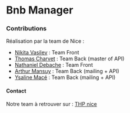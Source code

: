 # Bnb Manager



### Contributions
Réalisation par la team de Nice :
- [Nikita Vasilev](https://github.com/Nikitavasilev) : Team Front
- [Thomas Charvet](https://github.com/TomacTh) : Team Back (master of API)
- [Nathaniel Debache](https://github.com/Natdenice) : Team Front
- [Arthur Mansuy](https://github.com/tutus06) : Team Back (mailing + API)
- [Ysaline Macé](https://github.com/Ysalien) : Team Back (mailing + API)

#### Contact
Notre team à retrouver sur : [THP nice](https://github.com/THP-organization)
